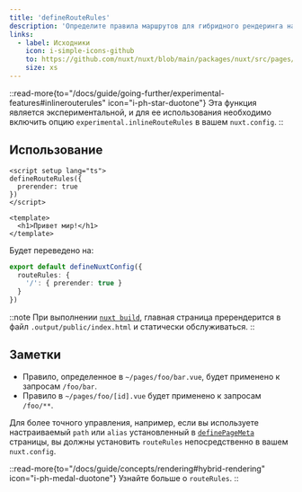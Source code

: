 ```yaml
---
title: 'defineRouteRules'
description: 'Определите правила маршрутов для гибридного рендеринга на уровне страницы.'
links:
  - label: Исходники
    icon: i-simple-icons-github
    to: https://github.com/nuxt/nuxt/blob/main/packages/nuxt/src/pages/runtime/composables.ts
    size: xs
---
```


::read-more{to="/docs/guide/going-further/experimental-features#inlinerouterules" icon="i-ph-star-duotone"}
Эта функция является экспериментальной, и для ее использования необходимо включить опцию `experimental.inlineRouteRules` в вашем `nuxt.config`.
::

## Использование

```vue [pages/index.vue]
<script setup lang="ts">
defineRouteRules({
  prerender: true
})
</script>

<template>
  <h1>Привет мир!</h1>
</template>
```

Будет переведено на:

```ts [nuxt.config.ts]
export default defineNuxtConfig({
  routeRules: {
    '/': { prerender: true }
  }
})
```

::note
При выполнении [`nuxt build`](/docs/api/commands/build), главная страница пререндерится в файл `.output/public/index.html` и статически обслуживаться.
::

## Заметки

- Правило, определенное в `~/pages/foo/bar.vue`, будет применено к запросам `/foo/bar`.
- Правило в `~/pages/foo/[id].vue` будет применено к запросам `/foo/**`.

Для более точного управления, например, если вы используете настраиваемый `path` или `alias` установленный в [`definePageMeta`](/docs/api/utils/define-page-meta) страницы, вы должны установить `routeRules` непосредственно в вашем `nuxt.config`.

::read-more{to="/docs/guide/concepts/rendering#hybrid-rendering" icon="i-ph-medal-duotone"}
Узнайте больше о `routeRules`.
::
